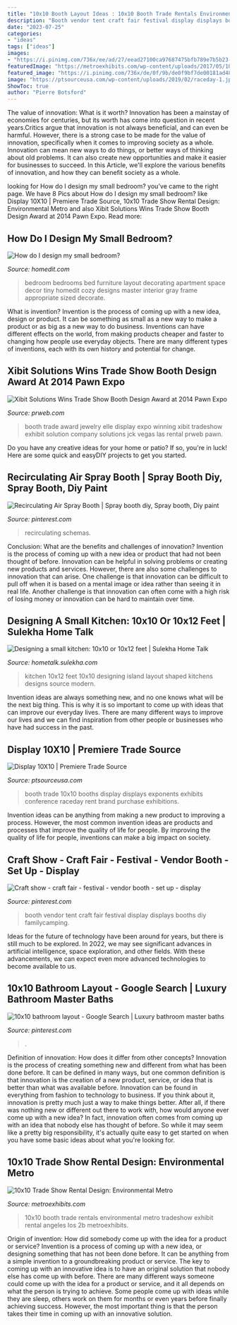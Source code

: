 ```yaml
---
title: "10x10 Booth Layout Ideas : 10x10 Booth Trade Rentals Environmental Metro Tradeshow Exhibit Rental Angeles Los 2b Metroexhibits"
description: "Booth vendor tent craft fair festival display displays booths diy familycamping"
date: "2023-07-25"
categories:
- "ideas"
tags: ["ideas"]
images:
- "https://i.pinimg.com/736x/ee/ad/27/eead27100ca97687475bfb789e7b5b23--tent-vendor-booth.jpg"
featuredImage: "https://metroexhibits.com/wp-content/uploads/2017/05/10x10-trade-show-booth-design-idea.jpg"
featured_image: "https://i.pinimg.com/736x/de/0f/9b/de0f9bf7de00181ad48c4c7ad29f7b7f.jpg"
image: "https://ptsourceusa.com/wp-content/uploads/2019/02/raceday-1.jpeg"
ShowToc: true
author: "Pierre Botsford"
---
```



The value of innovation: What is it worth?
Innovation has been a mainstay of economies for centuries, but its worth has come into question in recent years.Critics argue that innovation is not always beneficial, and can even be harmful. However, there is a strong case to be made for the value of innovation, specifically when it comes to improving society as a whole. Innovation can mean new ways to do things, or better ways of thinking about old problems. It can also create new opportunities and make it easier for businesses to succeed. In this Article, we'll explore the various benefits of innovation, and how they can benefit society as a whole.

	

		
looking for How do I design my small bedroom? you've came to the right page. We have 8 Pics about How do I design my small bedroom? like Display 10X10 | Premiere Trade Source, 10x10 Trade Show Rental Design: Environmental Metro and also Xibit Solutions Wins Trade Show Booth Design Award at 2014 Pawn Expo. Read more:
		
    
## How Do I Design My Small Bedroom?

<img loading=lazy src="http://cdn.homedit.com/wp-content/uploads/2011/02/small-bedroom.jpg" onerror="this.onerror=null;this.src='https://tse1.mm.bing.net/th?id=OIP.yYW_WoRFV4fxgAjZABEqPwHaFp&amp;pid=15.1';" alt="How do I design my small bedroom?">

_Source: homedit.com_

>bedroom bedrooms bed furniture layout decorating apartment space decor tiny homedit cozy designs master interior gray frame appropriate sized decorate. 

	

What is invention?
Invention is the process of coming up with a new idea, design or product. It can be something as small as a new way to make a product or as big as a new way to do business. Inventions can have different effects on the world, from making products cheaper and faster to changing how people use everyday objects. There are many different types of inventions, each with its own history and potential for change.

    
## Xibit Solutions Wins Trade Show Booth Design Award At 2014 Pawn Expo

<img loading=lazy src="http://ww1.prweb.com/prfiles/2014/10/06/12228874/_GMP5382.jpg" onerror="this.onerror=null;this.src='https://tse1.mm.bing.net/th?id=OIP.AJ3yY4yDrnzxlJphgQlXBgHaF7&amp;pid=15.1';" alt="Xibit Solutions Wins Trade Show Booth Design Award at 2014 Pawn Expo">

_Source: prweb.com_

>booth trade award jewelry elle display expo winning xibit tradeshow exhibit solution company solutions jck vegas las rental prweb pawn. 

	

Do you have any creative ideas for your home or patio? If so, you're in luck! Here are some quick and easyDIY projects to get you started.

    
## Recirculating Air Spray Booth | Spray Booth Diy, Spray Booth, Diy Paint

<img loading=lazy src="https://i.pinimg.com/736x/de/0f/9b/de0f9bf7de00181ad48c4c7ad29f7b7f.jpg" onerror="this.onerror=null;this.src='https://tse2.mm.bing.net/th?id=OIP.dG26ikDz4qV37VoIEby0lQHaJ3&amp;pid=15.1';" alt="Recirculating Air Spray Booth | Spray booth diy, Spray booth, Diy paint">

_Source: pinterest.com_

>recirculating schemas. 

	

Conclusion: What are the benefits and challenges of innovation?
Invention is the process of coming up with a new idea or product that had not been thought of before. Innovation can be helpful in solving problems or creating new products and services. However, there are also some challenges to innovation that can arise. One challenge is that innovation can be difficult to pull off when it is based on a mental image or idea rather than seeing it in real life. Another challenge is that innovation can often come with a high risk of losing money or innovation can be hard to maintain over time.

    
## Designing A Small Kitchen: 10x10 Or 10x12 Feet | Sulekha Home Talk

<img loading=lazy src="http://profiles.sulekhalive.com/mstore/14425761/albums/default/thumbnailfull/top4x4.jpg" onerror="this.onerror=null;this.src='https://tse3.mm.bing.net/th?id=OIP.lWsz_ogO49YksiDFe_iCEQHaFj&amp;pid=15.1';" alt="Designing a small kitchen: 10x10 or 10x12 feet | Sulekha Home Talk">

_Source: hometalk.sulekha.com_

>kitchen 10x12 feet 10x10 designing island layout shaped kitchens designs source modern. 

	

Invention ideas are always something new, and no one knows what will be the next big thing. This is why it is so important to come up with ideas that can improve our everyday lives. There are many different ways to improve our lives and we can find inspiration from other people or businesses who have had success in the past.

    
## Display 10X10 | Premiere Trade Source

<img loading=lazy src="https://ptsourceusa.com/wp-content/uploads/2019/02/raceday-1.jpeg" onerror="this.onerror=null;this.src='https://tse1.mm.bing.net/th?id=OIP.KbQqEnXg6a566IZ7X-cGTwHaEk&amp;pid=15.1';" alt="Display 10X10 | Premiere Trade Source">

_Source: ptsourceusa.com_

>booth trade 10x10 booths display displays exponents exhibits conference raceday rent brand purchase exhibitions. 

	

Invention ideas can be anything from making a new product to improving a process. However, the most common invention ideas are products and processes that improve the quality of life for people. By improving the quality of life for people, inventions can make a big impact on society.

    
## Craft Show - Craft Fair - Festival - Vendor Booth - Set Up - Display

<img loading=lazy src="https://i.pinimg.com/736x/ee/ad/27/eead27100ca97687475bfb789e7b5b23--tent-vendor-booth.jpg" onerror="this.onerror=null;this.src='https://tse2.mm.bing.net/th?id=OIP.vpOYOjfPm1ycAqSyb4tlxwHaFj&amp;pid=15.1';" alt="Craft show - craft fair - festival - vendor booth - set up - display">

_Source: pinterest.com_

>booth vendor tent craft fair festival display displays booths diy familycamping. 

	

Ideas for the future of technology have been around for years, but there is still much to be explored. In 2022, we may see significant advances in artificial intelligence, space exploration, and other fields. With these advancements, we can expect even more advanced technologies to become available to us.

    
## 10x10 Bathroom Layout - Google Search | Luxury Bathroom Master Baths

<img loading=lazy src="https://i.pinimg.com/736x/16/92/0b/16920bd1d1bdc7ddc5b2684213499c37.jpg" onerror="this.onerror=null;this.src='https://tse4.mm.bing.net/th?id=OIP.q-DhHzjq2b2pBABvUcBpAgHaJ3&amp;pid=15.1';" alt="10x10 bathroom layout - Google Search | Luxury bathroom master baths">

_Source: pinterest.com_

>. 

	

Definition of innovation: How does it differ from other concepts?
Innovation is the process of creating something new and different from what has been done before. It can be defined in many ways, but one common definition is that innovation is the creation of a new product, service, or idea that is better than what was available before. Innovation can be found in everything from fashion to technology to business.
If you think about it, innovation is pretty much just a way to make things better. After all, if there was nothing new or different out there to work with, how would anyone ever come up with a new idea? In fact, innovation often comes from coming up with an idea that nobody else has thought of before. So while it may seem like a pretty big responsibility, it's actually quite easy to get started on when you have some basic ideas about what you're looking for.

    
## 10x10 Trade Show Rental Design: Environmental Metro

<img loading=lazy src="https://metroexhibits.com/wp-content/uploads/2017/05/10x10-trade-show-booth-design-idea.jpg" onerror="this.onerror=null;this.src='https://tse3.mm.bing.net/th?id=OIP.ggZN8aUh1lesPN2jVlhfggHaFK&amp;pid=15.1';" alt="10x10 Trade Show Rental Design: Environmental Metro">

_Source: metroexhibits.com_

>10x10 booth trade rentals environmental metro tradeshow exhibit rental angeles los 2b metroexhibits. 

	

Origin of invention: How did somebody come up with the idea for a product or service?
Invention is a process of coming up with a new idea, or designing something that has not been done before. It can be anything from a simple invention to a groundbreaking product or service. The key to coming up with an innovative idea is to have an original solution that nobody else has come up with before. There are many different ways someone could come up with the idea for a product or service, and it all depends on what the person is trying to achieve. Some people come up with ideas while they are sleep, others work on them for months or even years before finally achieving success. However, the most important thing is that the person takes their time in coming up with an innovative solution.

